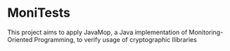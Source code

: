 # MoniTests
This project aims to apply JavaMop, a Java implementation of Monitoring-Oriented Programming, to verify usage of cryptographic llibraries
